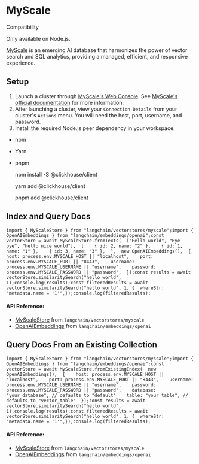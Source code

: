 MyScale
=======

Compatibility

Only available on Node.js.

[MyScale](https://myscale.com/) is an emerging AI database that harmonizes the power of vector search and SQL analytics, providing a managed, efficient, and responsive experience.

Setup[](#setup "Direct link to Setup")
---------------------------------------

1.  Launch a cluster through [MyScale's Web Console](https://console.myscale.com/). See [MyScale's official documentation](https://docs.myscale.com/en/quickstart/) for more information.
2.  After launching a cluster, view your `Connection Details` from your cluster's `Actions` menu. You will need the host, port, username, and password.
3.  Install the required Node.js peer dependency in your workspace.

*   npm
*   Yarn
*   pnpm

    npm install -S @clickhouse/client

    yarn add @clickhouse/client

    pnpm add @clickhouse/client

Index and Query Docs[](#index-and-query-docs "Direct link to Index and Query Docs")
------------------------------------------------------------------------------------

    import { MyScaleStore } from "langchain/vectorstores/myscale";import { OpenAIEmbeddings } from "langchain/embeddings/openai";const vectorStore = await MyScaleStore.fromTexts(  ["Hello world", "Bye bye", "hello nice world"],  [    { id: 2, name: "2" },    { id: 1, name: "1" },    { id: 3, name: "3" },  ],  new OpenAIEmbeddings(),  {    host: process.env.MYSCALE_HOST || "localhost",    port: process.env.MYSCALE_PORT || "8443",    username: process.env.MYSCALE_USERNAME || "username",    password: process.env.MYSCALE_PASSWORD || "password",  });const results = await vectorStore.similaritySearch("hello world", 1);console.log(results);const filteredResults = await vectorStore.similaritySearch("hello world", 1, {  whereStr: "metadata.name = '1'",});console.log(filteredResults);

#### API Reference:

*   [MyScaleStore](/docs/api/vectorstores_myscale/classes/MyScaleStore) from `langchain/vectorstores/myscale`
*   [OpenAIEmbeddings](/docs/api/embeddings_openai/classes/OpenAIEmbeddings) from `langchain/embeddings/openai`

Query Docs From an Existing Collection[](#query-docs-from-an-existing-collection "Direct link to Query Docs From an Existing Collection")
------------------------------------------------------------------------------------------------------------------------------------------

    import { MyScaleStore } from "langchain/vectorstores/myscale";import { OpenAIEmbeddings } from "langchain/embeddings/openai";const vectorStore = await MyScaleStore.fromExistingIndex(  new OpenAIEmbeddings(),  {    host: process.env.MYSCALE_HOST || "localhost",    port: process.env.MYSCALE_PORT || "8443",    username: process.env.MYSCALE_USERNAME || "username",    password: process.env.MYSCALE_PASSWORD || "password",    database: "your_database", // defaults to "default"    table: "your_table", // defaults to "vector_table"  });const results = await vectorStore.similaritySearch("hello world", 1);console.log(results);const filteredResults = await vectorStore.similaritySearch("hello world", 1, {  whereStr: "metadata.name = '1'",});console.log(filteredResults);

#### API Reference:

*   [MyScaleStore](/docs/api/vectorstores_myscale/classes/MyScaleStore) from `langchain/vectorstores/myscale`
*   [OpenAIEmbeddings](/docs/api/embeddings_openai/classes/OpenAIEmbeddings) from `langchain/embeddings/openai`